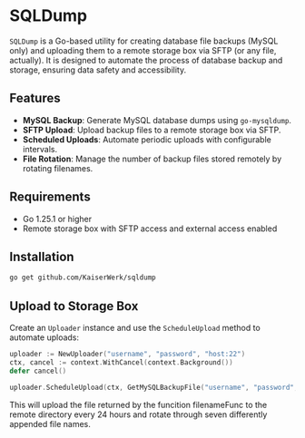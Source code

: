 # SQLDump

`SQLDump` is a Go-based utility for creating database file backups (MySQL only) and uploading them to a remote storage box via SFTP (or any file, actually). It is designed to automate the process of database backup and storage, ensuring data safety and accessibility.

## Features

- **MySQL Backup**: Generate MySQL database dumps using `go-mysqldump`.
- **SFTP Upload**: Upload backup files to a remote storage box via SFTP.
- **Scheduled Uploads**: Automate periodic uploads with configurable intervals.
- **File Rotation**: Manage the number of backup files stored remotely by rotating filenames.

## Requirements

- Go 1.25.1 or higher
- Remote storage box with SFTP access and external access enabled

## Installation

   ```bash
   go get github.com/KaiserWerk/sqldump
   ```

## Upload to Storage Box

Create an `Uploader` instance and use the `ScheduleUpload` method to automate uploads:

```go
uploader := NewUploader("username", "password", "host:22")
ctx, cancel := context.WithCancel(context.Background())
defer cancel()

uploader.ScheduleUpload(ctx, GetMySQLBackupFile("username", "password", "hostname", "3306", "dbname"), "/remote/dir", time.Hour*24, 7)
```

This will upload the file returned by the funcition filenameFunc to the remote directory every 24 hours and rotate through seven differently appended file names.
